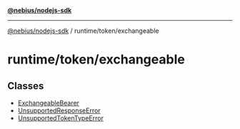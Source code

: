 [**@nebius/nodejs-sdk**](../../../README.md)

***

[@nebius/nodejs-sdk](../../../README.md) / runtime/token/exchangeable

# runtime/token/exchangeable

## Classes

- [ExchangeableBearer](classes/ExchangeableBearer.md)
- [UnsupportedResponseError](classes/UnsupportedResponseError.md)
- [UnsupportedTokenTypeError](classes/UnsupportedTokenTypeError.md)
